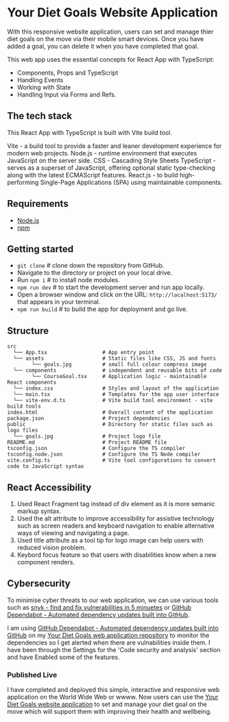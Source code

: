 # Your Diet Goals Website Application

With this responsive website application, users can set and manage thier diet goals on the move via their mobile smart devices. Once you have added a goal, you can delete it when you have completed that goal.

This web app uses the essential concepts for React App with TypeScript:

- Components, Props and TypeScript
- Handling Events
- Working with State
- Handling Input via Forms and Refs.

## The tech stack

This React App with TypeScript is built with Vite build tool.

Vite - a build tool to provide a faster and leaner development experience for modern web projects.
Node.js - runtime environment that executes JavaScript on the server side.
CSS - Cascading Style Sheets
TypeScript - serves as a superset of JavaScript, offering optional static type-checking along with the latest ECMAScript features.
React.js - to build high-performing Single-Page Applications (SPA) using maintainable components.

## Requirements

- [Node.js](https://nodejs.org/)
- [npm](https://docs.npmjs.com/downloading-and-installing-node-js-and-npm)

## Getting started

- `git clone` # clone down the repository from GitHub.
- Navigate to the directory or project on your local drive.
- Run `npm i` # to install node modules.
- `npm run dev` # to start the development server and run app locally.
- Open a browser window and click on the URL: `http://localhost:5173/` that appears in your terminal.
- `npm run build` # to build the app for deployment and go live.

## Structure

```
src
  └── App.tsx                  # App entry point
  └── assets                   # Static files like CSS, JS and fonts
        └── goals.jpg          # small full colour compress image
  └── components               # independent and reusable bits of code
        └── CourseGoal.tsx     # Application logic - maintainable React components
  └── index.css                # Styles and layout of the application
  └── main.tsx                 # Templates for the app user interface
  └── vite-env.d.ts            # Vite build tool environment - vite build tools
index.html                     # Overall content of the application
package.json                   # Project dependencies
public                         # Directory for static files such as logo files
  └── goals.jpg                # Project logo file
README.md                      # Project README file
tsconfig.json                  # Configure the TS compiler
tsconfig.node.json             # Configure the TS Node compiler
vite.config.ts                 # Vite tool configurations to convert code to JavaScript syntax
```

## React Accessibility

1. Used React Fragment tag instead of div element as it is more semanic markup syntax.
2. Used the alt attribute to improve accessibility for assistive technology such as screen readers and keyboard navigation to enable alternative ways of viewing and navigating a page.
3. Used title attribute as a tool tip for logo image can help users with reduced vision problem.
4. Keybord focus feature so that users with disabilities know when a new component renders.

## Cybersecurity

To minimise cyber threats to our web application, we can use various tools such as [snyk - find and fix vulnerabilities in 5 minuetes](https://snyk.io/) or [GitHub Dependabot - Automated dependency updates built into GitHub](https://github.com/dependabot).

I am using [GitHub Dependabot - Automated dependency updates built into GitHub](https://github.com/dependabot) on my [Your Diet Goals web application repository](https://github.com/VanessaTsang888/your-diet-goals-web-app) to monitor the dependencies so I get alerted when there are vulnabilities inside them. I have been through the Settings for the 'Code security and analysis' section and have Enabled some of the features.

### Published Live

I have completed and deployed this simple, interactive and responsive web application on the World Wide Web or wwww.
Now users can use the [Your Diet Goals website application](https://leafy-frangipane-852a66.netlify.app/) to set and manage your diet goal on the move which will support them with improving their health and wellbeing.
